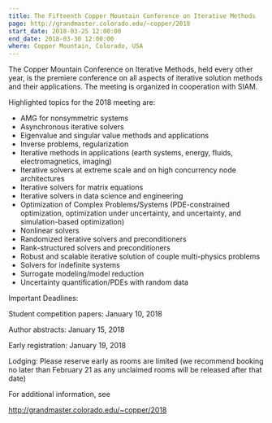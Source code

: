 ```yaml
---
title: The Fifteenth Copper Mountain Conference on Iterative Methods
page: http://grandmaster.colorado.edu/~copper/2018
start_date: 2018-03-25 12:00:00
end_date: 2018-03-30 12:00:00
where: Copper Mountain, Colorado, USA
---
```


The Copper Mountain Conference on Iterative Methods, held every other
year, is the premiere conference on all aspects of iterative solution
methods and their applications. The meeting is organized in cooperation
with SIAM.

Highlighted topics for the 2018 meeting are:

* AMG for nonsymmetric systems
* Asynchronous iterative solvers
* Eigenvalue and singular value methods and applications
* Inverse problems, regularization
* Iterative methods in applications (earth systems, energy,
    fluids, electromagnetics, imaging)
* Iterative solvers at extreme scale and on high concurrency
    node architectures
* Iterative solvers for matrix equations
* Iterative solvers in data science and engineering
* Optimization of Complex Problems/Systems (PDE-constrained
    optimization, optimization under uncertainty, and
    uncertainty, and simulation-based optimization)
* Nonlinear solvers
* Randomized iterative solvers and preconditioners
* Rank-structured solvers and preconditioners
* Robust and scalable iterative solution of couple
    multi-physics problems
* Solvers for indefinite systems
* Surrogate modeling/model reduction
* Uncertainty quantification/PDEs with random data


Important Deadlines:

Student competition papers: January 10, 2018

Author abstracts: January 15, 2018

Early registration: January 19, 2018

Lodging: Please reserve early as rooms are limited (we recommend
                 booking no later than February 21 as any unclaimed rooms
                 will be released after that date)

For additional information, see

<http://grandmaster.colorado.edu/~copper/2018>

